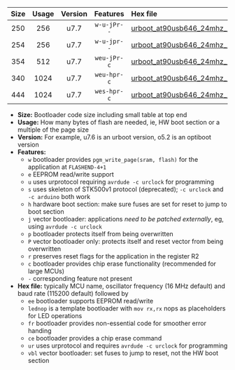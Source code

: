 |Size|Usage|Version|Features|Hex file|
|:-:|:-:|:-:|:-:|:--|
|250|256|u7.7|`w-u-jPr--`|[urboot_at90usb646_24mhz_19200bps_lednop_ur_vbl.hex](https://raw.githubusercontent.com/stefanrueger/urboot.hex/main/mcus/at90usb646/fcpu_24mhz/19200_bps/urboot_at90usb646_24mhz_19200bps_lednop_ur_vbl.hex)|
|254|256|u7.7|`w-u-jpr--`|[urboot_at90usb646_24mhz_19200bps_lednop_fr_ur_vbl.hex](https://raw.githubusercontent.com/stefanrueger/urboot.hex/main/mcus/at90usb646/fcpu_24mhz/19200_bps/urboot_at90usb646_24mhz_19200bps_lednop_fr_ur_vbl.hex)|
|354|512|u7.7|`weu-jPr-c`|[urboot_at90usb646_24mhz_19200bps_ee_lednop_fr_ce_ur_vbl.hex](https://raw.githubusercontent.com/stefanrueger/urboot.hex/main/mcus/at90usb646/fcpu_24mhz/19200_bps/urboot_at90usb646_24mhz_19200bps_ee_lednop_fr_ce_ur_vbl.hex)|
|340|1024|u7.7|`weu-hpr-c`|[urboot_at90usb646_24mhz_19200bps_ee_lednop_fr_ce_ur.hex](https://raw.githubusercontent.com/stefanrueger/urboot.hex/main/mcus/at90usb646/fcpu_24mhz/19200_bps/urboot_at90usb646_24mhz_19200bps_ee_lednop_fr_ce_ur.hex)|
|444|1024|u7.7|`wes-hpr-c`|[urboot_at90usb646_24mhz_19200bps_ee_lednop_fr_ce.hex](https://raw.githubusercontent.com/stefanrueger/urboot.hex/main/mcus/at90usb646/fcpu_24mhz/19200_bps/urboot_at90usb646_24mhz_19200bps_ee_lednop_fr_ce.hex)|

- **Size:** Bootloader code size including small table at top end
- **Usage:** How many bytes of flash are needed, ie, HW boot section or a multiple of the page size
- **Version:** For example, u7.6 is an urboot version, o5.2 is an optiboot version
- **Features:**
  + `w` bootloader provides `pgm_write_page(sram, flash)` for the application at `FLASHEND-4+1`
  + `e` EEPROM read/write support
  + `u` uses urprotocol requiring `avrdude -c urclock` for programming
  + `s` uses skeleton of STK500v1 protocol (deprecated); `-c urclock` and `-c arduino` both work
  + `h` hardware boot section: make sure fuses are set for reset to jump to boot section
  + `j` vector bootloader: applications *need to be patched externally*, eg, using `avrdude -c urclock`
  + `p` bootloader protects itself from being overwritten
  + `P` vector bootloader only: protects itself and reset vector from being overwritten
  + `r` preserves reset flags for the application in the register R2
  + `c` bootloader provides chip erase functionality (recommended for large MCUs)
  + `-` corresponding feature not present
- **Hex file:** typically MCU name, oscillator frequency (16 MHz default) and baud rate (115200 default) followed by
  + `ee` bootloader supports EEPROM read/write
  + `lednop` is a template bootloader with `mov rx,rx` nops as placeholders for LED operations
  + `fr` bootloader provides non-essential code for smoother error handing
  + `ce` bootloader provides a chip erase command
  + `ur` uses urprotocol and requires `avrdude -c urclock` for programming
  + `vbl` vector bootloader: set fuses to jump to reset, not the HW boot section
